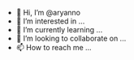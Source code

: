- 👋 Hi, I’m @aryanno
- 👀 I’m interested in ...
- 🌱 I’m currently learning ...
- 💞️ I’m looking to collaborate on ...
- 📫 How to reach me ...

<!---
aryanno/aryanno is a ✨ special ✨ repository because its `README.md` (this file) appears on your GitHub profile.
You can click the Preview link to take a look at your changes.
--->
